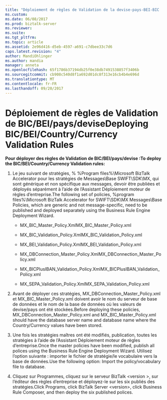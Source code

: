 ```yaml
---
title: "Déploiement de règles de Validation de la devise-pays-BEI-BIC | Documents Microsoft"
ms.custom: 
ms.date: 06/08/2017
ms.prod: biztalk-server
ms.reviewer: 
ms.suite: 
ms.tgt_pltfrm: 
ms.topic: article
ms.assetid: 2e96d416-d5eb-4597-a691-c7dbee33c7d6
caps.latest.revision: "4"
author: MandiOhlinger
ms.author: mandia
manager: anneta
ms.openlocfilehash: 65f1786b37194db25f0e38db7491538857f3406b
ms.sourcegitcommit: cb908c540d8f1a692d01dc8f313e16cb4b4e696d
ms.translationtype: MT
ms.contentlocale: fr-FR
ms.lasthandoff: 09/20/2017
---
```

# <a name="deploying-bicbeicountrycurrency-validation-rules"></a><span data-ttu-id="19116-102">Déploiement de règles de Validation de BIC/BEI/pays/devise</span><span class="sxs-lookup"><span data-stu-id="19116-102">Deploying BIC/BEI/Country/Currency Validation Rules</span></span>
<span data-ttu-id="19116-103">**Pour déployer des règles de Validation de BIC/BEI/pays/devise :**</span><span class="sxs-lookup"><span data-stu-id="19116-103">**To deploy the BIC/BEI/Country/Currency Validation rules:**</span></span>  
  
1.  <span data-ttu-id="19116-104">Le jeu suivant de stratégies, % %Program files%\Microsoft BizTalk Accelerator pour les stratégies de Messages\Base SWIFT\SDK\MX, qui sont générique et non spécifique aux messages, devoir être publiées et déployés séparément à l’aide de l’Assistant Déploiement moteur de règles d’entreprise.</span><span class="sxs-lookup"><span data-stu-id="19116-104">The following set of policies, %program files%\Microsoft BizTalk Accelerator for SWIFT\SDK\MX Messages\Base Policies, which are generic and not message-specific, need to be published and deployed separately using the Business Rule Engine Deployment Wizard.</span></span>  
  
    -   <span data-ttu-id="19116-105">MX_BIC_Master_Policy.Xml</span><span class="sxs-lookup"><span data-stu-id="19116-105">MX_BIC_Master_Policy.xml</span></span>  
  
    -   <span data-ttu-id="19116-106">MX_BIC_Validation_Policy.Xml</span><span class="sxs-lookup"><span data-stu-id="19116-106">MX_BIC_Validation_Policy.xml</span></span>  
  
    -   <span data-ttu-id="19116-107">MX_BEI_Validation_Policy.Xml</span><span class="sxs-lookup"><span data-stu-id="19116-107">MX_BEI_Validation_Policy.xml</span></span>  
  
    -   <span data-ttu-id="19116-108">MX_DBConnection_Master_Policy.Xml</span><span class="sxs-lookup"><span data-stu-id="19116-108">MX_DBConnection_Master_Policy.xml</span></span>  
  
    -   <span data-ttu-id="19116-109">MX_BICPlusIBAN_Validation_Policy.Xml</span><span class="sxs-lookup"><span data-stu-id="19116-109">MX_BICPlusIBAN_Validation_Policy.xml</span></span>  
  
    -   <span data-ttu-id="19116-110">MX_SEPA_Validation_Policy.Xml</span><span class="sxs-lookup"><span data-stu-id="19116-110">MX_SEPA_Validation_Policy.xml</span></span>  
  
2.  <span data-ttu-id="19116-111">Avant de déployer ces stratégies, MX_DBConnection_Master_Policy.xml et MX_BIC_Master_Policy.xml doivent avoir le nom du serveur de base de données et le nom de la base de données où les valeurs de devise/pays ont été stockées.</span><span class="sxs-lookup"><span data-stu-id="19116-111">Before deploying these policies, MX_DBConnection_Master_Policy.xml and MX_BIC_Master_Policy.xml should have the database server name and database name where the Country/Currency values have been stored.</span></span>  
  
3.  <span data-ttu-id="19116-112">Une fois les stratégies maîtres ont été modifiés, publication, toutes les stratégies à l’aide de l’Assistant Déploiement moteur de règles d’entreprise.</span><span class="sxs-lookup"><span data-stu-id="19116-112">Once the master policies have been modified, publish all polices using the Business Rule Engine Deployment Wizard.</span></span> <span data-ttu-id="19116-113">Utilisez l’option suivante : importer le fichier de stratégie/le vocabulaire vers la base de données.</span><span class="sxs-lookup"><span data-stu-id="19116-113">Use the following option: Import the policy/vocabulary file to database.</span></span>  
  
4.  <span data-ttu-id="19116-114">Cliquez sur Programmes, cliquez sur le serveur BizTalk \<version >, sur l’éditeur des règles d’entreprise et déployez-le sur les six publiés des stratégies.</span><span class="sxs-lookup"><span data-stu-id="19116-114">Click Programs, click BizTalk Server \<version>, click Business Rule Composer, and then deploy the six published polices.</span></span>